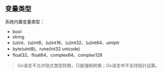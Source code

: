 ## 变量类型

系统内置变量类型：

* bool
* string
* (u)int、(u)int8、(u)int16、(u)int32、(u)int64、uintptr
* byte(uint8)、rune(int32 unicode)
* float32、float64、complex64、complex128

> Go语言不允许隐式类型转换，只能强制转换；Go语言中不支持指针运算。
